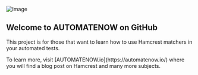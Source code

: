 ![Image](https://automatenowio.files.wordpress.com/2020/10/outro-2.png)

## Welcome to AUTOMATENOW on GitHub

<p>This project is for those that want to learn how to use Hamcrest matchers in your automated tests.</p>
<p>To learn more, visit [AUTOMATENOW.io](https://automatenow.io/) where you will find a blog post on Hamcrest and many more subjects.</p>
